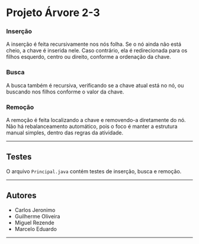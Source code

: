 # Projeto Árvore 2-3 



### Inserção
A inserção é feita recursivamente nos nós folha. Se o nó ainda não está cheio, a chave é inserida nele. Caso contrário, ela é redirecionada para os filhos esquerdo, centro ou direito, conforme a ordenação da chave.

### Busca
A busca também é recursiva, verificando se a chave atual está no nó, ou buscando nos filhos conforme o valor da chave.

### Remoção
A remoção é feita localizando a chave e removendo-a diretamente do nó. Não há rebalanceamento automático, pois o foco é manter a estrutura manual simples, dentro das regras da atividade.

---

##  Testes

O arquivo `Principal.java` contém testes de inserção, busca e remoção.

---

## Autores
- Carlos Jeronimo
- Guilherme Oliveira
- Miguel Rezende
- Marcelo Eduardo

---


